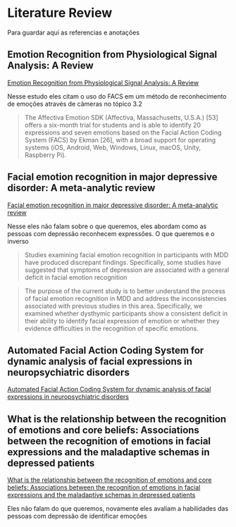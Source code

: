 # Literature Review

Para guardar aqui as referencias e anotações

## Emotion Recognition from Physiological Signal Analysis: A Review

[Emotion Recognition from Physiological Signal Analysis: A Review](https://www.sciencedirect.com/science/article/pii/S157106611930009X)

Nesse estudo eles citam o uso do FACS em um método de reconhecimento de emoções através de câmeras no tópico 3.2

> The Affectiva Emotion SDK (Affectiva, Massachusetts, U.S.A.) [53] offers a six-month trial for students and is able to identify 20 expressions and seven emotions based on the Facial Action Coding System (FACS) by Ekman [26], with a broad support for operating systems (iOS, Android, Web, Windows, Linux, macOS, Unity, Raspberry Pi).

## Facial emotion recognition in major depressive disorder: A meta-analytic review

[Facial emotion recognition in major depressive disorder: A meta-analytic review ](https://www.sciencedirect.com/science/article/abs/pii/S016503272100639X)

Nesse eles não falam sobre o que queremos, eles abordam como as pessoas com depressão reconhecem expressões. O que queremos e o inverso

> Studies examining facial emotion recognition in participants with MDD have produced discrepant findings. Specifically, some studies have suggested that symptoms of depression are associated with a general deficit in facial emotion recognition

> The purpose of the current study is to better understand the process of facial emotion recognition in MDD and address the inconsistencies associated with previous studies in this area. Specifically, we examined whether dysthymic participants show a consistent deficit in their ability to identify facial expression of emotion or whether they evidence difficulties in the recognition of specific emotions.

## Automated Facial Action Coding System for dynamic analysis of facial expressions in neuropsychiatric disorders

[Automated Facial Action Coding System for dynamic analysis of facial expressions in neuropsychiatric disorders](https://www.sciencedirect.com/science/article/abs/pii/S016502701100358X)

## What is the relationship between the recognition of emotions and core beliefs: Associations between the recognition of emotions in facial expressions and the maladaptive schemas in depressed patients

[What is the relationship between the recognition of emotions and core beliefs: Associations between the recognition of emotions in facial expressions and the maladaptive schemas in depressed patients](https://www.sciencedirect.com/science/article/abs/pii/S0005791610000807)

Eles não falam do que queremos, novamente eles avaliam a habilidades das pessoas com depressão de identificar emoções
